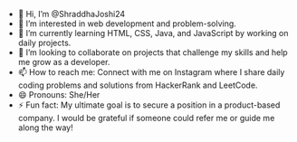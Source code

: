 - 👋 Hi, I’m @ShraddhaJoshi24  
- 👀 I’m interested in web development and problem-solving.  
- 🌱 I’m currently learning HTML, CSS, Java, and JavaScript by working on daily projects.  
- 💞️ I’m looking to collaborate on projects that challenge my skills and help me grow as a developer.  
- 📫 How to reach me: Connect with me on Instagram where I share daily coding problems and solutions from HackerRank and LeetCode.  
- 😄 Pronouns: She/Her  
- ⚡ Fun fact: My ultimate goal is to secure a position in a product-based company. I would be grateful if someone could refer me or guide me along the way!  

<!---
ShraddhaJoshi24/ShraddhaJoshi24 is a ✨ special ✨ repository because its `README.md` (this file) appears on your GitHub profile.
You can click the Preview link to take a look at your changes.
--->
